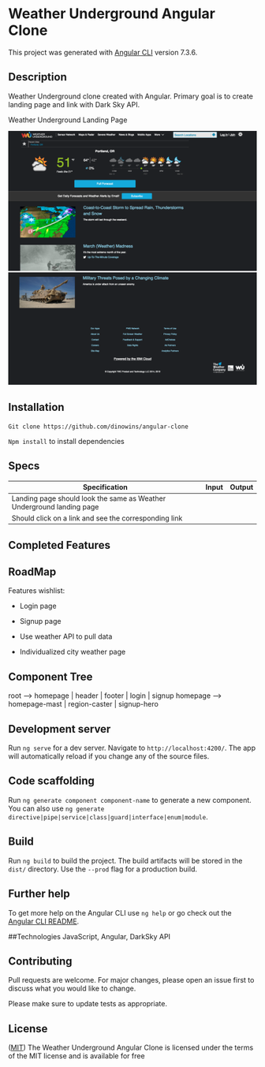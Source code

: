 # Weather Underground Angular Clone

This project was generated with [Angular CLI](https://github.com/angular/angular-cli) version 7.3.6.

## Description

Weather Underground clone created with Angular. Primary goal is to create landing page and link with Dark Sky API.

Weather Underground Landing Page

![](src/assets/images/wunderground1.png)
![](src/assets/images/wunderground2.png)

## Installation

`Git clone https://github.com/dinowins/angular-clone`

`Npm install` to install dependencies

## Specs
Specification | Input | Output
------------- | ----- | ------
Landing page should look the same as Weather Underground landing page | |
Should click on a link and see the corresponding link | |

## Completed Features

## RoadMap

Features wishlist:

- Login page

- Signup page

- Use weather API to pull data

- Individualized city weather page

## Component Tree

root --> homepage | header | footer | login | signup
homepage --> homepage-mast | region-caster | signup-hero

## Development server

Run `ng serve` for a dev server. Navigate to `http://localhost:4200/`. The app will automatically reload if you change any of the source files.

## Code scaffolding

Run `ng generate component component-name` to generate a new component. You can also use `ng generate directive|pipe|service|class|guard|interface|enum|module`.

## Build

Run `ng build` to build the project. The build artifacts will be stored in the `dist/` directory. Use the `--prod` flag for a production build.

## Further help

To get more help on the Angular CLI use `ng help` or go check out the [Angular CLI README](https://github.com/angular/angular-cli/blob/master/README.md).

##Technologies
JavaScript, Angular, DarkSky API


## Contributing
Pull requests are welcome. For major changes, please open an issue first to discuss what you would like to change.

Please make sure to update tests as appropriate.

## License
([MIT](https://choosealicense.com/licenses/mit/)) The Weather Underground Angular Clone is licensed under the terms of the MIT license and is available for free
